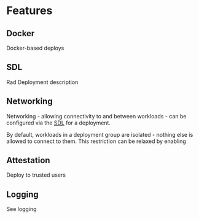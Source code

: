# Features

## Docker

Docker-based deploys

## SDL

Rad Deployment description

## Networking

Networking - allowing connectivity to and between workloads - can be configured via the [SDL](../sdl/README.md) for
a deployment.

By default, workloads in a deployment group are isolated - nothing else is allowed to connect to them.  This restriction can
be relaxed by enabling 

## Attestation

Deploy to trusted users

## Logging

See logging

